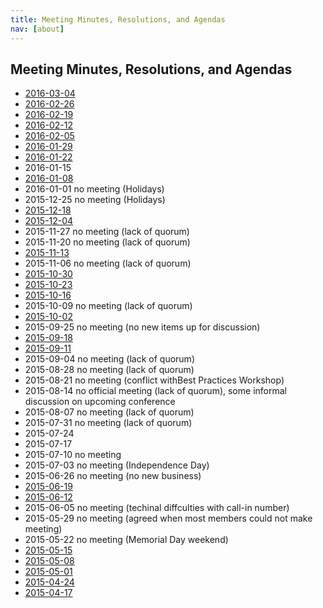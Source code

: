 ```yaml
---
title: Meeting Minutes, Resolutions, and Agendas
nav: [about]
---
```


## Meeting Minutes, Resolutions, and Agendas ##

* [2016-03-04]({{site.github.url}}/about/minutes/2016-03-04/)
* [2016-02-26]({{site.github.url}}/about/minutes/2016-02-26/)
* [2016-02-19]({{site.github.url}}/about/minutes/2016-02-19/)
* [2016-02-12]({{site.github.url}}/about/minutes/2016-02-12/)
* [2016-02-05]({{site.github.url}}/about/minutes/2016-02-05/)
* [2016-01-29]({{site.github.url}}/about/minutes/2016-01-29/)
* [2016-01-22]({{site.github.url}}/about/minutes/2016-01-22/)
* 2016-01-15
* [2016-01-08]({{site.github.url}}/about/minutes/2016-01-08/)
* 2016-01-01 no meeting (Holidays)
* 2015-12-25 no meeting (Holidays)
* [2015-12-18]({{site.github.url}}/about/minutes/2015-12-18/)
* [2015-12-04]({{site.github.url}}/about/minutes/2015-12-04/)
* 2015-11-27 no meeting (lack of quorum)
* 2015-11-20 no meeting (lack of quorum)
* [2015-11-13]({{site.github.url}}/about/minutes/2015-11-13/)
* 2015-11-06 no meeting (lack of quorum)
* [2015-10-30]({{site.github.url}}/about/minutes/2015-10-30/)
* [2015-10-23]({{site.github.url}}/about/minutes/2015-10-23/)
* [2015-10-16]({{site.github.url}}/about/minutes/2015-10-16/)
* 2015-10-09 no meeting (lack of quorum)
* [2015-10-02]({{site.github.url}}/about/minutes/2015-10-02/)
* 2015-09-25 no meeting (no new items up for discussion)
* [2015-09-18]({{site.github.url}}/about/minutes/2015-09-18/)
* [2015-09-11]({{site.github.url}}/about/minutes/2015-09-11/)
* 2015-09-04 no meeting (lack of quorum)
* 2015-08-28 no meeting (lack of quorum)
* 2015-08-21 no meeting (conflict withBest Practices Workshop)
* 2015-08-14 no official meeting (lack of quorum), some informal discussion on upcoming conference
* 2015-08-07 no meeting (lack of quorum)
* 2015-07-31 no meeting (lack of quorum)
* 2015-07-24 
* 2015-07-17
* 2015-07-10 no meeting
* 2015-07-03 no meeting (Independence Day)
* 2015-06-26 no meeting (no new business)
* [2015-06-19]({{site.github.url}}/about/minutes/2015-06-19/)
* [2015-06-12]({{site.github.url}}/about/minutes/2015-06-12/)
* 2015-06-05 no meeting (techinal diffculties with call-in number)
* 2015-05-29 no meeting (agreed when most members could not make meeting)
* 2015-05-22 no meeting (Memorial Day weekend)
* [2015-05-15]({{site.github.url}}/about/minutes/2015-05-15/)
* [2015-05-08]({{site.github.url}}/about/minutes/2015-05-08/)
* [2015-05-01]({{site.github.url}}/about/minutes/2015-05-01/)
* [2015-04-24]({{site.github.url}}/about/minutes/2015-04-24/)
* [2015-04-17]({{site.github.url}}/about/minutes/2015-04-17/)
